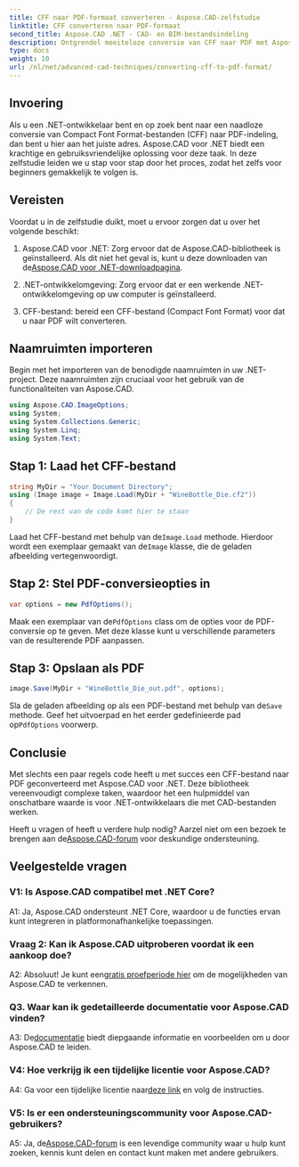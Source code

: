 ```yaml
---
title: CFF naar PDF-formaat converteren - Aspose.CAD-zelfstudie
linktitle: CFF converteren naar PDF-formaat
second_title: Aspose.CAD .NET - CAD- en BIM-bestandsindeling
description: Ontgrendel moeiteloze conversie van CFF naar PDF met Aspose.CAD voor .NET. Volg onze stapsgewijze handleiding.
type: docs
weight: 10
url: /nl/net/advanced-cad-techniques/converting-cff-to-pdf-format/
---
```

## Invoering

Als u een .NET-ontwikkelaar bent en op zoek bent naar een naadloze conversie van Compact Font Format-bestanden (CFF) naar PDF-indeling, dan bent u hier aan het juiste adres. Aspose.CAD voor .NET biedt een krachtige en gebruiksvriendelijke oplossing voor deze taak. In deze zelfstudie leiden we u stap voor stap door het proces, zodat het zelfs voor beginners gemakkelijk te volgen is.

## Vereisten

Voordat u in de zelfstudie duikt, moet u ervoor zorgen dat u over het volgende beschikt:

1. Aspose.CAD voor .NET: Zorg ervoor dat de Aspose.CAD-bibliotheek is geïnstalleerd. Als dit niet het geval is, kunt u deze downloaden van de[Aspose.CAD voor .NET-downloadpagina](https://releases.aspose.com/cad/net/).

2. .NET-ontwikkelomgeving: Zorg ervoor dat er een werkende .NET-ontwikkelomgeving op uw computer is geïnstalleerd.

3. CFF-bestand: bereid een CFF-bestand (Compact Font Format) voor dat u naar PDF wilt converteren.

## Naamruimten importeren

Begin met het importeren van de benodigde naamruimten in uw .NET-project. Deze naamruimten zijn cruciaal voor het gebruik van de functionaliteiten van Aspose.CAD.

```csharp
using Aspose.CAD.ImageOptions;
using System;
using System.Collections.Generic;
using System.Linq;
using System.Text;
```

## Stap 1: Laad het CFF-bestand

```csharp
string MyDir = "Your Document Directory";
using (Image image = Image.Load(MyDir + "WineBottle_Die.cf2"))
{
    // De rest van de code komt hier te staan
}
```

 Laad het CFF-bestand met behulp van de`Image.Load` methode. Hierdoor wordt een exemplaar gemaakt van de`Image` klasse, die de geladen afbeelding vertegenwoordigt.

## Stap 2: Stel PDF-conversieopties in

```csharp
var options = new PdfOptions();
```

 Maak een exemplaar van de`PdfOptions` class om de opties voor de PDF-conversie op te geven. Met deze klasse kunt u verschillende parameters van de resulterende PDF aanpassen.

## Stap 3: Opslaan als PDF

```csharp
image.Save(MyDir + "WineBottle_Die_out.pdf", options);
```

 Sla de geladen afbeelding op als een PDF-bestand met behulp van de`Save` methode. Geef het uitvoerpad en het eerder gedefinieerde pad op`PdfOptions` voorwerp.

## Conclusie

Met slechts een paar regels code heeft u met succes een CFF-bestand naar PDF geconverteerd met Aspose.CAD voor .NET. Deze bibliotheek vereenvoudigt complexe taken, waardoor het een hulpmiddel van onschatbare waarde is voor .NET-ontwikkelaars die met CAD-bestanden werken.

 Heeft u vragen of heeft u verdere hulp nodig? Aarzel niet om een bezoek te brengen aan de[Aspose.CAD-forum](https://forum.aspose.com/c/cad/19) voor deskundige ondersteuning.

## Veelgestelde vragen

### V1: Is Aspose.CAD compatibel met .NET Core?

A1: Ja, Aspose.CAD ondersteunt .NET Core, waardoor u de functies ervan kunt integreren in platformonafhankelijke toepassingen.

### Vraag 2: Kan ik Aspose.CAD uitproberen voordat ik een aankoop doe?

 A2: Absoluut! Je kunt een[gratis proefperiode hier](https://releases.aspose.com/) om de mogelijkheden van Aspose.CAD te verkennen.

### Q3. Waar kan ik gedetailleerde documentatie voor Aspose.CAD vinden?

 A3: De[documentatie](https://reference.aspose.com/cad/net/) biedt diepgaande informatie en voorbeelden om u door Aspose.CAD te leiden.

### V4: Hoe verkrijg ik een tijdelijke licentie voor Aspose.CAD?

 A4: Ga voor een tijdelijke licentie naar[deze link](https://purchase.aspose.com/temporary-license/) en volg de instructies.

### V5: Is er een ondersteuningscommunity voor Aspose.CAD-gebruikers?

 A5: Ja, de[Aspose.CAD-forum](https://forum.aspose.com/c/cad/19) is een levendige community waar u hulp kunt zoeken, kennis kunt delen en contact kunt maken met andere gebruikers.